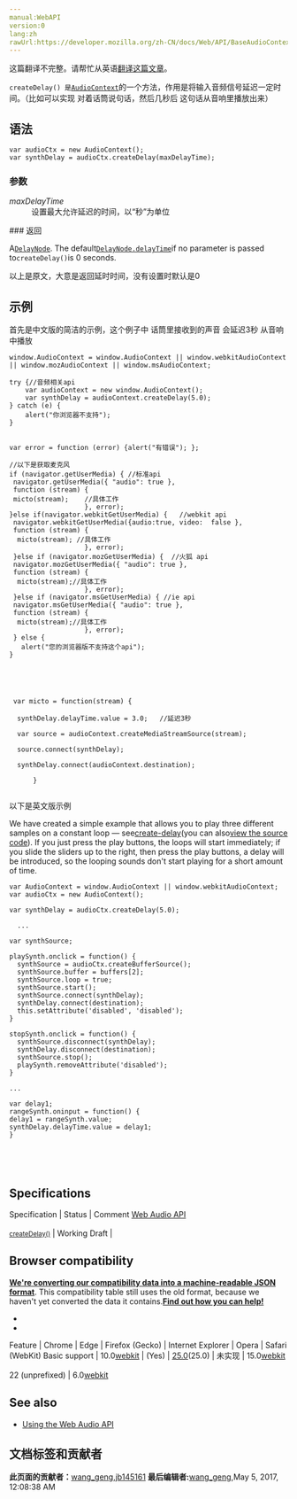 ```yaml
---
manual:WebAPI
version:0
lang:zh
rawUrl:https://developer.mozilla.org/zh-CN/docs/Web/API/BaseAudioContext/createDelay
---
```




这篇翻译不完整。请帮忙从英语[翻译这篇文章](%22929 "")。






`createDelay() 是`[`AudioContext`](%2544 "AudioContext接口表示由音频模块连接而成的音频处理图，每个模块对应一个AudioNode。AudioContext可以控制它所包含的节点的创建，以及音频处理、解码操作的执行。做任何事情之前都要先创建AudioContext对象，因为一切都发生在这个环境之中。")的一个方法，作用是将输入音频信号延迟一定时间。（比如可以实现 对着话筒说句话，然后几秒后 这句话从音响里播放出来）







## 语法<a name="语法"></a>

```
var audioCtx = new AudioContext();
var synthDelay = audioCtx.createDelay(maxDelayTime);
```

### 参数<a name="参数"></a>
<dl><dt id=''><em>maxDelayTime</em></dt><dd>设置最大允许延迟的时间，以“秒”为单位</dd></dl>
### 返回<a name="返回"></a>


A[`DelayNode`](%2661 "此页面仍未被本地化, 期待您的翻译!"). The default[`DelayNode.delayTime`](%22930 "此页面仍未被本地化, 期待您的翻译!")if no parameter is passed to`createDelay()`is 0 seconds.



以上是原文，大意是返回延时时间，没有设置时默认是0






## 示例<a name="示例"></a>


首先是中文版的简洁的示例，这个例子中 话筒里接收到的声音 会延迟3秒 从音响中播放


```
window.AudioContext = window.AudioContext || window.webkitAudioContext || window.mozAudioContext || window.msAudioContext;

try {//音频相关api
    var audioContext = new window.AudioContext(); 
    var synthDelay = audioContext.createDelay(5.0);
} catch (e) { 
    alert("你浏览器不支持");
}
 

var error = function (error) {alert("有错误"); }; 

//以下是获取麦克风
if (navigator.getUserMedia) { //标准api
 navigator.getUserMedia({ "audio": true },
 function (stream) { 
 micto(stream);    //具体工作 
                   }, error); 
}else if(navigator.webkitGetUserMedia) {   //webkit api
 navigator.webkitGetUserMedia({audio:true, video:  false },
 function (stream) {
  micto(stream); //具体工作 
                   }, error); 
 }else if (navigator.mozGetUserMedia) {  //火狐 api
 navigator.mozGetUserMedia({ "audio": true },
 function (stream) {   
  micto(stream);//具体工作 
                   }, error); 
 }else if (navigator.msGetUserMedia) { //ie api
 navigator.msGetUserMedia({ "audio": true },
 function (stream) { 
  micto(stream);//具体工作 
                   }, error); 
 } else { 
   alert("您的浏览器版不支持这个api"); 
}



                     
                         
 var micto = function(stream) {
       
  synthDelay.delayTime.value = 3.0;   //延迟3秒
  
  var source = audioContext.createMediaStreamSource(stream);
 
  source.connect(synthDelay);
 
  synthDelay.connect(audioContext.destination);
 
      } 
 
```






以下是英文版示例



We have created a simple example that allows you to play three different samples on a constant loop — see[create-delay](%6971 "")(you can also[view the source code](%6972 "")). If you just press the play buttons, the loops will start immediately; if you slide the sliders up to the right, then press the play buttons, a delay will be introduced, so the looping sounds don&#39;t start playing for a short amount of time.


```
var AudioContext = window.AudioContext || window.webkitAudioContext;
var audioCtx = new AudioContext();

var synthDelay = audioCtx.createDelay(5.0);

  ...

var synthSource;

playSynth.onclick = function() {
  synthSource = audioCtx.createBufferSource();
  synthSource.buffer = buffers[2];
  synthSource.loop = true;
  synthSource.start();
  synthSource.connect(synthDelay);
  synthDelay.connect(destination);
  this.setAttribute('disabled', 'disabled');
}

stopSynth.onclick = function() {
  synthSource.disconnect(synthDelay);
  synthDelay.disconnect(destination);
  synthSource.stop();
  playSynth.removeAttribute('disabled');
}

...

var delay1;
rangeSynth.oninput = function() {
delay1 = rangeSynth.value;
synthDelay.delayTime.value = delay1;
} 
 
 
 
 

```

## Specifications<a name="Specifications"></a>
Specification | Status | Comment 
[Web Audio API<br></br><small>createDelay()</small>](%22931 "") | Working Draft |  


## Browser compatibility<a name="Browser_compatibility"></a>


**[We&#39;re converting our compatibility data into a machine-readable JSON format](%3344 "")**. This compatibility table still uses the old format, because we haven&#39;t yet converted the data it contains.**[Find out how you can help!](%3392 "")**


* 
* 
Feature | Chrome | Edge | Firefox (Gecko) | Internet Explorer | Opera | Safari (WebKit) 
Basic support | 10.0[webkit](%3568 "The name of this feature is prefixed with 'webkit' as this browser considers it experimental") | (Yes) | [25.0](%3679 "Released on 2013-10-29.")(25.0) | 未实现 | 15.0[webkit](%3568 "The name of this feature is prefixed with 'webkit' as this browser considers it experimental")<br></br>22 (unprefixed) | 6.0[webkit](%3568 "The name of this feature is prefixed with 'webkit' as this browser considers it experimental") 





## See also<a name="See_also"></a>

* [Using the Web Audio API](%3811 "")



## 文档标签和贡献者
**此页面的贡献者：**[wang_geng](%22932 ""),[jb145161](%22933 "")
**最后编辑者:**[wang_geng](%22932 ""),<time>May 5, 2017, 12:08:38 AM</time>


